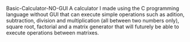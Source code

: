 Basic-Calculator-NO-GUI A calculator I made using the C programming language without GUI that can execute simple operations such as adition, subtraction, division and multiplication (all between two numbers only), square root, factorial and a matrix generator that will futurely be able to execute operations between matrixes.
